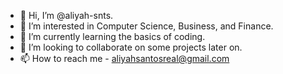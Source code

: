 - 👋 Hi, I’m @aliyah-snts. 
- 👀 I’m interested in Computer Science, Business, and Finance.
- 🌱 I’m currently learning the basics of coding.
- 💞️ I’m looking to collaborate on some projects later on.
- 📫 How to reach me - aliyahsantosreal@gmail.com

<!---
aliyah-snts/aliyah-snts is a ✨ special ✨ repository because its `README.md` (this file) appears on your GitHub profile.
You can click the Preview link to take a look at your changes.
--->
